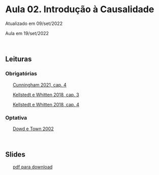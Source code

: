 # Aula 02. Introdução à Causalidade

Atualizado em 09/set/2022 

Aula em 19/set/2022 

<br>


## Leituras


### Obrigatórias

&nbsp;&nbsp;&nbsp;&nbsp;&nbsp; [Cunningham 2021, cap. 4](/02-causalidade/leituras/cunningham-2021-cap4.pdf) 
 
&nbsp;&nbsp;&nbsp;&nbsp;&nbsp; [Kellstedt e Whitten 2018, cap. 3](/02-causalidade/leituras/kellstedt-whitten-2018-cap3.pdf)

&nbsp;&nbsp;&nbsp;&nbsp;&nbsp; [Kellstedt e Whitten 2018, cap. 4](/02-causalidade/leituras/kellstedt-whitten-2018-cap4.pdf)


### Optativa

&nbsp;&nbsp;&nbsp;&nbsp;&nbsp; [Dowd e Town 2002](/02-causalidade/leituras/dowd-town-2002.pdf)
 
<br> 

## Slides

&nbsp;&nbsp;&nbsp;&nbsp;&nbsp; [pdf para download](02-causalidade/slides/MQ_2022_Aula_02.pdf)





